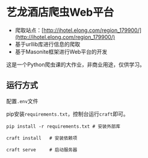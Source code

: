 # 艺龙酒店爬虫Web平台
- 爬取站点：[http://ihotel.elong.com/region_179900/](http://ihotel.elong.com/region_179900/)
- 基于urllib库进行信息的爬取
- 基于Masonite框架进行Web平台的开发

这是一个Python爬虫课的大作业，非商业用途，仅供学习。

## 运行方式
配置`.env`文件

pip安装`requirements.txt`，控制台运行`craft`即可。

```
pip install -r requirements.txt # 安装外部库

craft install   # 安装依赖项

craft serve     # 启动服务器
```
